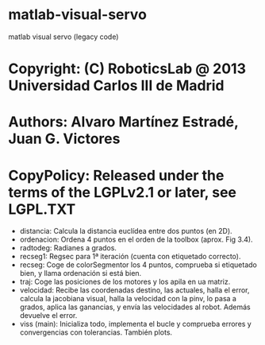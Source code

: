 # matlab-visual-servo
matlab visual servo (legacy code)

# Copyright: (C) RoboticsLab @ 2013 Universidad Carlos III de Madrid
# Authors: Alvaro Martínez Estradé, Juan G. Victores
# CopyPolicy: Released under the terms of the LGPLv2.1 or later, see LGPL.TXT

* distancia: Calcula la distancia euclídea entre dos puntos (en 2D).
* ordenacion: Ordena 4 puntos en el orden de la toolbox (aprox. Fig 3.4).
* radtodeg: Radianes a grados.
* recseg1: Regsec para 1ª iteración (cuenta con etiquetado correcto).
* recseg: Coge de colorSegmentor los 4 puntos, comprueba si etiquetado bien, y llama ordenación si está bien.
* traj: Coge las posiciones de los motores y los apila en ua matriz.
* velocidad: Recibe las coordenadas destino, las actuales, halla el error, calcula la jacobiana visual,
halla la velocidad con la pinv, lo pasa a grados, aplica las ganancias, y envía las velocidades al robot.
Además devuelve el error.
* viss (main): Inicializa todo, implementa el bucle y comprueba errores y convergencias con tolerancias. También plots.


